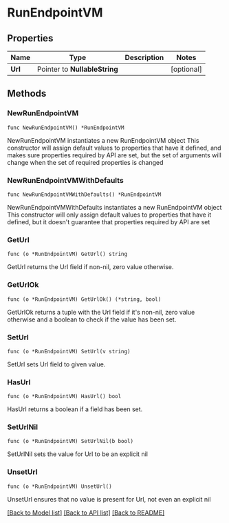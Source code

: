 # RunEndpointVM

## Properties

Name | Type | Description | Notes
------------ | ------------- | ------------- | -------------
**Url** | Pointer to **NullableString** |  | [optional] 

## Methods

### NewRunEndpointVM

`func NewRunEndpointVM() *RunEndpointVM`

NewRunEndpointVM instantiates a new RunEndpointVM object
This constructor will assign default values to properties that have it defined,
and makes sure properties required by API are set, but the set of arguments
will change when the set of required properties is changed

### NewRunEndpointVMWithDefaults

`func NewRunEndpointVMWithDefaults() *RunEndpointVM`

NewRunEndpointVMWithDefaults instantiates a new RunEndpointVM object
This constructor will only assign default values to properties that have it defined,
but it doesn't guarantee that properties required by API are set

### GetUrl

`func (o *RunEndpointVM) GetUrl() string`

GetUrl returns the Url field if non-nil, zero value otherwise.

### GetUrlOk

`func (o *RunEndpointVM) GetUrlOk() (*string, bool)`

GetUrlOk returns a tuple with the Url field if it's non-nil, zero value otherwise
and a boolean to check if the value has been set.

### SetUrl

`func (o *RunEndpointVM) SetUrl(v string)`

SetUrl sets Url field to given value.

### HasUrl

`func (o *RunEndpointVM) HasUrl() bool`

HasUrl returns a boolean if a field has been set.

### SetUrlNil

`func (o *RunEndpointVM) SetUrlNil(b bool)`

 SetUrlNil sets the value for Url to be an explicit nil

### UnsetUrl
`func (o *RunEndpointVM) UnsetUrl()`

UnsetUrl ensures that no value is present for Url, not even an explicit nil

[[Back to Model list]](../README.md#documentation-for-models) [[Back to API list]](../README.md#documentation-for-api-endpoints) [[Back to README]](../README.md)


